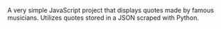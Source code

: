 A very simple JavaScript project that displays quotes made by famous musicians. Utilizes quotes stored in a JSON scraped with Python. 
